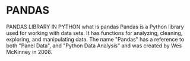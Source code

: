 # PANDAS
PANDAS LIBRARY IN PYTHON what is pandas Pandas is a Python library used for working with data sets.  It has functions for analyzing, cleaning, exploring, and manipulating data.  The name "Pandas" has a reference to both "Panel Data", and "Python Data Analysis" and was created by Wes McKinney in 2008.
